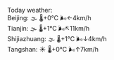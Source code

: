 Today weather:  
Beijing: 🌫  🌡️+0°C 🌬️←4km/h  
Tianjin: 🌫  🌡️+1°C 🌬️↖11km/h  
Shijiazhuang: 🌫  🌡️+1°C 🌬️↓4km/h  
Tangshan: ☀️   🌡️+0°C 🌬️↑7km/h  

